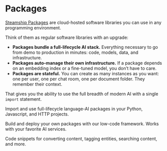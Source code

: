 <a id="packages"></a>

# Packages

[Steamship Packages](https://www.steamship.com/packages) are cloud-hosted software libraries you can use in any programming environment.

Think of them as regular software libraries with an upgrade:

- **Packages bundle a full-lifecycle AI stack.**
  Everything necessary to go from demo to production in minutes: code, models, data, and infrastructure.
- **Packages auto-manage their own infrastructure.**
  If a package depends on an embedding index or a fine-tuned model, you don’t have to care.
- **Packages are stateful.**
  You can create as many instances as you want: one per user, one per chat room, one per document folder. They remember their context.

That gives you the ability to use the full breadth of modern AI with a single `import` statement.

Import and use full-lifecycle language-AI packages in your Python, Javascript, and HTTP projects.

Build and deploy your own packages with our low-code framework. Works with your favorite AI services.

Code snippets for converting content, tagging entities, searching content, and more.
